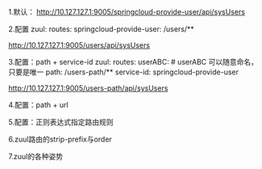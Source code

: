 
1.默认：
http://10.127.127.1:9005/springcloud-provide-user/api/sysUsers

2.配置
zuul:
  routes:
    springcloud-provide-user: /users/**

http://10.127.127.1:9005/users/api/sysUsers

3.配置：path + service-id
zuul:
  routes:
    userABC:  # userABC 可以随意命名，只要是唯一
      path: /users-path/**
      service-id: springcloud-provide-user

http://10.127.127.1:9005/users-path/api/sysUsers

4.配置：path + url




5.配置：正则表达式指定路由规则




6.zuul路由的strip-prefix与order




7.zuul的各种姿势


